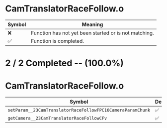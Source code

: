 # CamTranslatorRaceFollow.o
| Symbol | Meaning 
| ------------- | ------------- 
| :x: | Function has not yet been started or is not matching. 
| :white_check_mark: | Function is completed. 


# 2 / 2 Completed -- (100.0%)
# CamTranslatorRaceFollow.o
| Symbol | Decompiled? |
| ------------- | ------------- |
| `setParam__23CamTranslatorRaceFollowFPC16CameraParamChunk` | :white_check_mark: |
| `getCamera__23CamTranslatorRaceFollowCFv` | :white_check_mark: |
